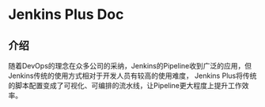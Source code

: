 # Jenkins Plus Doc


## 介绍

随着DevOps的理念在众多公司的采纳，Jenkins的Pipeline收到广泛的应用，但Jenkins传统的使用方式相对于开发人员有较高的使用难度， Jenkins Plus将传统的脚本配置变成了可视化、可编排的流水线，让Pipeline更大程度上提升工作效率。


